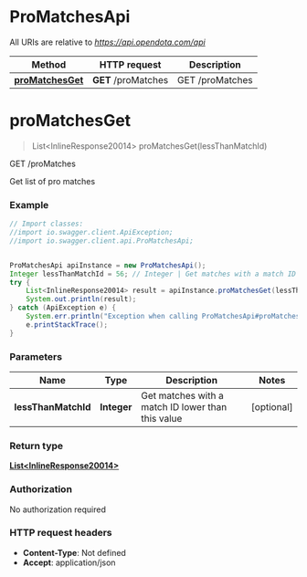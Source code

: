 # ProMatchesApi

All URIs are relative to *https://api.opendota.com/api*

Method | HTTP request | Description
------------- | ------------- | -------------
[**proMatchesGet**](ProMatchesApi.md#proMatchesGet) | **GET** /proMatches | GET /proMatches


<a name="proMatchesGet"></a>
# **proMatchesGet**
> List&lt;InlineResponse20014&gt; proMatchesGet(lessThanMatchId)

GET /proMatches

Get list of pro matches

### Example
```java
// Import classes:
//import io.swagger.client.ApiException;
//import io.swagger.client.api.ProMatchesApi;


ProMatchesApi apiInstance = new ProMatchesApi();
Integer lessThanMatchId = 56; // Integer | Get matches with a match ID lower than this value
try {
    List<InlineResponse20014> result = apiInstance.proMatchesGet(lessThanMatchId);
    System.out.println(result);
} catch (ApiException e) {
    System.err.println("Exception when calling ProMatchesApi#proMatchesGet");
    e.printStackTrace();
}
```

### Parameters

Name | Type | Description  | Notes
------------- | ------------- | ------------- | -------------
 **lessThanMatchId** | **Integer**| Get matches with a match ID lower than this value | [optional]

### Return type

[**List&lt;InlineResponse20014&gt;**](InlineResponse20014.md)

### Authorization

No authorization required

### HTTP request headers

 - **Content-Type**: Not defined
 - **Accept**: application/json

